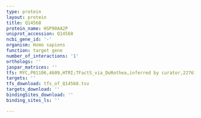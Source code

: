 ```yaml
---
type: protein
layout: protein
title: Q14568
protein_name: HSP90AA2P
uniprot_accession: Q14568
ncbi_gene_id: '-'
organism: Homo sapiens
function: target gene
number_of_interactions: '1'
orthologs: ''
jaspar_matrices: ''
tfs: MYC,P01106,4609,HTRI;TFactS_via_DoRothea,inferred by curator,22761861%5Buid%5D+OR+12695333%5Buid%5D+OR+22900683%5Buid%5D+OR+14519204%5Buid%5D,Yes
targets: ''
tfs_download: tfs_of_Q14568.tsv
targets_download: ''
bindingSites_download: ''
binding_sites_ls: ''

---
```

